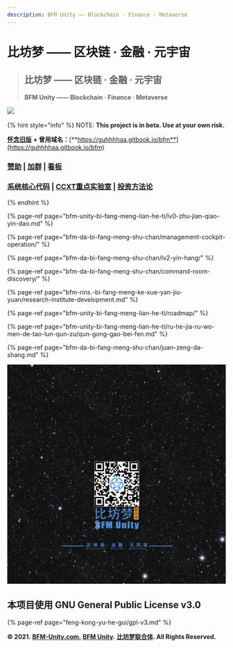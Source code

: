 ```yaml
---
description: BF​M Unity —— Blockchain · Finance · Metaverse
---
```


# 比坊梦 —— 区块链 · 金融 · 元宇宙

> ## **比坊梦 —— 区块链 · 金融 · 元宇宙**
>
> **BF​M Unity —— Blockchain · Finance · Metaverse**

![](.gitbook/assets/bfm-unity-3.0%20%284%29.png)

{% hint style="info" %}
NOTE: **This project is in beta. Use at your own risk.** 

[**怀念旧版**](https://guhhhhaa.gitbook.io/bfm-unity-doc-v1/) **+ 曾用域名：**[**https://guhhhhaa.gitbook.io/bfm**](https://guhhhhaa.gitbook.io/bfm)

### [赞助](https://guhhhhaa.gitbook.io/bfm/juan-zeng-da-shang) \| [加群](https://guhhhhaa.gitbook.io/bfm/ru-he-jia-ru-wo-men-de-tao-lun-qun-zu) \| [看板](https://trello.com/b/z4aDgNAL/todolist)

### [**系统核心代码**](https://guhhhhaa.gitbook.io/bfm/ruan-jian-bfm-on-python) **\|** [**CCXT重点实验室**](https://www.bfm-unity.com/qian-xian/research-institute-development/kai-yuan-xiang-mu-yan-jiu-yuan/shu-zi-huo-bi-liang-hua-xi-tong-ccxt-kuang-jia-shi-zhan-san-jiao-tao-li) \| [**投资方法论**](https://guhhhhaa.gitbook.io/joinquant/jin-rong-li-lun-zong-jie)
{% endhint %}

{% page-ref page="bfm-unity-bi-fang-meng-lian-he-ti/lv0-zhu-jian-qiao-yin-dao.md" %}

{% page-ref page="bfm-da-bi-fang-meng-shu-chan/management-cockpit-operation/" %}

{% page-ref page="bfm-da-bi-fang-meng-shu-chan/lv2-yin-hang/" %}

{% page-ref page="bfm-da-bi-fang-meng-shu-chan/command-room-discovery/" %}

{% page-ref page="bfm-rins.-bi-fang-meng-ke-xue-yan-jiu-yuan/research-institute-development.md" %}

{% page-ref page="bfm-unity-bi-fang-meng-lian-he-ti/roadmap/" %}

{% page-ref page="bfm-unity-bi-fang-meng-lian-he-ti/ru-he-jia-ru-wo-men-de-tao-lun-qun-zu/qun-gong-gao-bei-fen.md" %}

{% page-ref page="bfm-da-bi-fang-meng-shu-chan/juan-zeng-da-shang.md" %}

![](.gitbook/assets/bfm-unity-3.0%20%282%29.png)

## 本项目使用 GNU General Public License v3.0

{% page-ref page="feng-kong-yu-he-gui/gpl-v3.md" %}

**© 2021.** [**BFM-Unity.com.**](https://www.bfm-unity.com/) [**BFM Unity**](https://www.bfm-unity.com/)**.** [**比坊梦联合体**](https://www.bfm-unity.com/)**. All Rights Reserved.**

